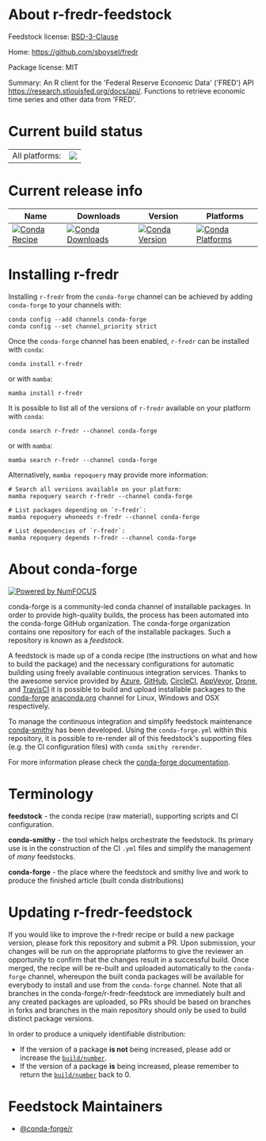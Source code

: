 About r-fredr-feedstock
=======================

Feedstock license: [BSD-3-Clause](https://github.com/conda-forge/r-fredr-feedstock/blob/main/LICENSE.txt)

Home: https://github.com/sboysel/fredr

Package license: MIT

Summary: An R client for the 'Federal Reserve Economic Data' ('FRED') API <https://research.stlouisfed.org/docs/api/>.  Functions to retrieve economic time series and other data from 'FRED'.

Current build status
====================


<table><tr><td>All platforms:</td>
    <td>
      <a href="https://dev.azure.com/conda-forge/feedstock-builds/_build/latest?definitionId=22864&branchName=main">
        <img src="https://dev.azure.com/conda-forge/feedstock-builds/_apis/build/status/r-fredr-feedstock?branchName=main">
      </a>
    </td>
  </tr>
</table>

Current release info
====================

| Name | Downloads | Version | Platforms |
| --- | --- | --- | --- |
| [![Conda Recipe](https://img.shields.io/badge/recipe-r--fredr-green.svg)](https://anaconda.org/conda-forge/r-fredr) | [![Conda Downloads](https://img.shields.io/conda/dn/conda-forge/r-fredr.svg)](https://anaconda.org/conda-forge/r-fredr) | [![Conda Version](https://img.shields.io/conda/vn/conda-forge/r-fredr.svg)](https://anaconda.org/conda-forge/r-fredr) | [![Conda Platforms](https://img.shields.io/conda/pn/conda-forge/r-fredr.svg)](https://anaconda.org/conda-forge/r-fredr) |

Installing r-fredr
==================

Installing `r-fredr` from the `conda-forge` channel can be achieved by adding `conda-forge` to your channels with:

```
conda config --add channels conda-forge
conda config --set channel_priority strict
```

Once the `conda-forge` channel has been enabled, `r-fredr` can be installed with `conda`:

```
conda install r-fredr
```

or with `mamba`:

```
mamba install r-fredr
```

It is possible to list all of the versions of `r-fredr` available on your platform with `conda`:

```
conda search r-fredr --channel conda-forge
```

or with `mamba`:

```
mamba search r-fredr --channel conda-forge
```

Alternatively, `mamba repoquery` may provide more information:

```
# Search all versions available on your platform:
mamba repoquery search r-fredr --channel conda-forge

# List packages depending on `r-fredr`:
mamba repoquery whoneeds r-fredr --channel conda-forge

# List dependencies of `r-fredr`:
mamba repoquery depends r-fredr --channel conda-forge
```


About conda-forge
=================

[![Powered by
NumFOCUS](https://img.shields.io/badge/powered%20by-NumFOCUS-orange.svg?style=flat&colorA=E1523D&colorB=007D8A)](https://numfocus.org)

conda-forge is a community-led conda channel of installable packages.
In order to provide high-quality builds, the process has been automated into the
conda-forge GitHub organization. The conda-forge organization contains one repository
for each of the installable packages. Such a repository is known as a *feedstock*.

A feedstock is made up of a conda recipe (the instructions on what and how to build
the package) and the necessary configurations for automatic building using freely
available continuous integration services. Thanks to the awesome service provided by
[Azure](https://azure.microsoft.com/en-us/services/devops/), [GitHub](https://github.com/),
[CircleCI](https://circleci.com/), [AppVeyor](https://www.appveyor.com/),
[Drone](https://cloud.drone.io/welcome), and [TravisCI](https://travis-ci.com/)
it is possible to build and upload installable packages to the
[conda-forge](https://anaconda.org/conda-forge) [anaconda.org](https://anaconda.org/)
channel for Linux, Windows and OSX respectively.

To manage the continuous integration and simplify feedstock maintenance
[conda-smithy](https://github.com/conda-forge/conda-smithy) has been developed.
Using the ``conda-forge.yml`` within this repository, it is possible to re-render all of
this feedstock's supporting files (e.g. the CI configuration files) with ``conda smithy rerender``.

For more information please check the [conda-forge documentation](https://conda-forge.org/docs/).

Terminology
===========

**feedstock** - the conda recipe (raw material), supporting scripts and CI configuration.

**conda-smithy** - the tool which helps orchestrate the feedstock.
                   Its primary use is in the construction of the CI ``.yml`` files
                   and simplify the management of *many* feedstocks.

**conda-forge** - the place where the feedstock and smithy live and work to
                  produce the finished article (built conda distributions)


Updating r-fredr-feedstock
==========================

If you would like to improve the r-fredr recipe or build a new
package version, please fork this repository and submit a PR. Upon submission,
your changes will be run on the appropriate platforms to give the reviewer an
opportunity to confirm that the changes result in a successful build. Once
merged, the recipe will be re-built and uploaded automatically to the
`conda-forge` channel, whereupon the built conda packages will be available for
everybody to install and use from the `conda-forge` channel.
Note that all branches in the conda-forge/r-fredr-feedstock are
immediately built and any created packages are uploaded, so PRs should be based
on branches in forks and branches in the main repository should only be used to
build distinct package versions.

In order to produce a uniquely identifiable distribution:
 * If the version of a package **is not** being increased, please add or increase
   the [``build/number``](https://docs.conda.io/projects/conda-build/en/latest/resources/define-metadata.html#build-number-and-string).
 * If the version of a package **is** being increased, please remember to return
   the [``build/number``](https://docs.conda.io/projects/conda-build/en/latest/resources/define-metadata.html#build-number-and-string)
   back to 0.

Feedstock Maintainers
=====================

* [@conda-forge/r](https://github.com/orgs/conda-forge/teams/r/)

